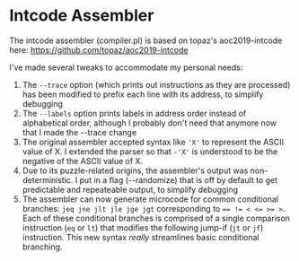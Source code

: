 Intcode Assembler
=================

The intcode assembler (compiler.pl) is based on topaz's aoc2019-intcode here: https://github.com/topaz/aoc2019-intcode

I've made several tweaks to accommodate my personal needs:

1. The `--trace` option (which prints out instructions as they are processed) has been modified to prefix each line with its address, to simplify debugging
2. The `--labels` option prints labels in address order instead of alphabetical order, although I probably don't need that anymore now that I made the --trace change
3. The original assembler accepted syntax like `'X'` to represent the ASCII value of X.  I extended the parser so that `-'X'` is understood to be the negative of the ASCII value of X.
4. Due to its puzzle-related origins, the assembler's output was non-deterministic.  I put in a flag (--randomize) that is off by default to get predictable and repeateable output, to simplify debugging
5. The assembler can now generate microcode for common conditional branches: `jeq jne jlt jle jge jgt` corresponding to `== != < <= >= >`.
    Each of these conditional branches is comprised of a single comparison instruction (`eq` or `lt`) that modifies the following jump-if (`jt` or `jf`) instruction.
    This new syntax _really_ streamlines basic conditional branching.
